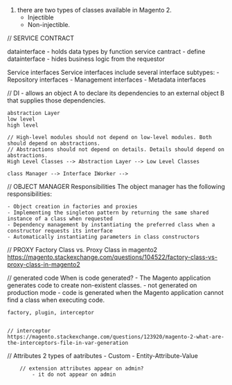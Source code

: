  1. there are two types of classes available in Magento 2. 
 	- Injectible 
 	- Non-injectible.


// SERVICE CONTRACT

datainterface
	- holds data types by function
service cantract
	- define datainterface
	- hides business logic from the requestor

Service interfaces
Service interfaces include several interface subtypes:
	- Repository interfaces
	- Management interfaces
	- Metadata interfaces

// DI
	- allows an object A to declare its dependencies to an external object B that supplies those dependencies.

	abstraction Layer
	low level
	high level

	// High-level modules should not depend on low-level modules. Both should depend on abstractions.
	// Abstractions should not depend on details. Details should depend on abstractions.
	High Level Classes --> Abstraction Layer --> Low Level Classes

	class Manager --> Interface IWorker --> 	

// OBJECT MANAGER
	Responsibilities
	The object manager has the following responsibilities:

	- Object creation in factories and proxies
	- Implementing the singleton pattern by returning the same shared instance of a class when requested
	- Dependency management by instantiating the preferred class when a constructor requests its interface
	- Automatically instantiating parameters in class constructors


// PROXY
	Factory Class vs. Proxy Class in magento2
	https://magento.stackexchange.com/questions/104522/factory-class-vs-proxy-class-in-magento2	

// generated code 
	When is code generated?
	- The Magento application generates code to create non-existent classes. 
	- not generated on production mode
	- code is generated when the Magento application cannot find a class when executing code.	

	factory, plugin, interceptor


	// interceptor
	https://magento.stackexchange.com/questions/123920/magento-2-what-are-the-interceptors-file-in-var-generation

// Attributes
	2 types of aatributes
		- Custom 
		- Entity-Attribute-Value

		// extension attributes appear on admin?
			- it do not appear on admin







			